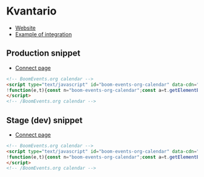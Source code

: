 # Kvantario

- [Website](https://www.kvantario.com/)
- [Example of integration](https://landsman.github.io/boom-widget-calendar/demo/kvantario.html)

## Production snippet

- [Connect page](https://connect.boomevents.org/cs/organizer/e637ebde-913c-4339-bb45-615293ef191c)

```html
<!-- BoomEvents.org calendar -->
<script type="text/javascript" id="boom-events-org-calendar" data-cdn="https://landsman.github.io/boom-widget-calendar/" data-id="e637ebde-913c-4339-bb45-615293ef191c">
!function(e,t){const n="boom-events-org-calendar";const a=t.getElementById(n),o=t.createElement("script"),c=new Date,r=Math.floor(c.getTime()/1e3);o.async=!0,o.id=n+"__loader-"+"js";const s=a.getAttribute("data-cdn");var d;o.src=((d=s).endsWith("/")?d.slice(0,-1):d)+"/api/loader.min.js?v="+r,a.after(o)}(window,document);
</script>
<!-- /BoomEvents.org calendar -->
```

## Stage (dev) snippet

- [Connect page](https://connect.boomevents.dev/cs/organizer/e7af7792-38d0-4ba3-9024-330b6e273725)

```html
<!-- BoomEvents.org calendar -->
<script type="text/javascript" id="boom-events-org-calendar" data-cdn="https://landsman.github.io/boom-widget-calendar/" data-id="e7af7792-38d0-4ba3-9024-330b6e273725" data-prod="false">
!function(e,t){const n="boom-events-org-calendar";const a=t.getElementById(n),o=t.createElement("script"),c=new Date,r=Math.floor(c.getTime()/1e3);o.async=!0,o.id=n+"__loader-"+"js";const s=a.getAttribute("data-cdn");var d;o.src=((d=s).endsWith("/")?d.slice(0,-1):d)+"/api/loader.min.js?v="+r,a.after(o)}(window,document);
</script>
<!-- /BoomEvents.org calendar -->
```
